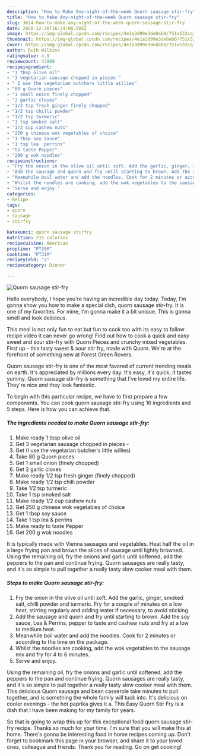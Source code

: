 ```yaml
---
description: "How to Make Any-night-of-the-week Quorn sausage stir-fry"
title: "How to Make Any-night-of-the-week Quorn sausage stir-fry"
slug: 3614-how-to-make-any-night-of-the-week-quorn-sausage-stir-fry
date: 2020-12-26T16:24:08.505Z
image: https://img-global.cpcdn.com/recipes/4e1a3d99e3de8ab0/751x532cq70/quorn-sausage-stir-fry-recipe-main-photo.jpg
thumbnail: https://img-global.cpcdn.com/recipes/4e1a3d99e3de8ab0/751x532cq70/quorn-sausage-stir-fry-recipe-main-photo.jpg
cover: https://img-global.cpcdn.com/recipes/4e1a3d99e3de8ab0/751x532cq70/quorn-sausage-stir-fry-recipe-main-photo.jpg
author: Ruth Wilkins
ratingvalue: 4.9
reviewcount: 43960
recipeingredient:
- "1 tbsp olive oil"
- "3 vegetarian sausage chopped in pieces "
- " I use the vegetarian butchers little willies"
- "80 g Quorn pieces"
- "1 small onion finely chopped"
- "2 garlic cloves"
- "1/2 tsp fresh ginger finely chopped"
- "1/2 tsp chilli powder"
- "1/2 tsp turmeric"
- "1 tsp smoked salt"
- "1/2 cup cashew nuts"
- "250 g chinese wok vegetables of choice"
- "1 tbsp soy sauce"
- "1 tsp lea  perrins"
- "to taste Pepper"
- "200 g wok noodles"
recipeinstructions:
- "Fry the onion in the olive oil until soft. Add the garlic, ginger, smoked salt, chilli powder and turmeric. Fry for a couple of minutes on a low heat, stirring regularly and adding water if necessary, to avoid sticking."
- "Add the sausage and quorn and fry until starting to brown. Add the soy sauce, Lea &amp; Perrins, pepper to taste and cashew nuts and fry at a low to medium heat."
- "Meanwhile boil water and add the noodles. Cook for 2 minutes or according to the time on the package."
- "Whilst the noodles are cooking, add the wok vegetables to the sausage mix and fry for 4 to 6 minutes."
- "Serve and enjoy."
categories:
- Recipe
tags:
- quorn
- sausage
- stirfry

katakunci: quorn sausage stirfry 
nutrition: 215 calories
recipecuisine: American
preptime: "PT35M"
cooktime: "PT31M"
recipeyield: "2"
recipecategory: Dinner

---
```



![Quorn sausage stir-fry](https://img-global.cpcdn.com/recipes/4e1a3d99e3de8ab0/751x532cq70/quorn-sausage-stir-fry-recipe-main-photo.jpg)

Hello everybody, I hope you're having an incredible day today. Today, I'm gonna show you how to make a special dish, quorn sausage stir-fry. It is one of my favorites. For mine, I'm gonna make it a bit unique. This is gonna smell and look delicious.

This meal is not only fun to eat but fun to cook too with its easy to follow recipe video it can never go wrong! Find out how to cook a quick and easy sweet and sour stir-fry with Quorn Pieces and crunchy mixed vegetables. First up - this tasty sweet &amp; sour stir fry, made with Quorn. We&#39;re at the forefront of something new at Forest Green Rovers.

Quorn sausage stir-fry is one of the most favored of current trending meals on earth. It's appreciated by millions every day. It's easy, it's quick, it tastes yummy. Quorn sausage stir-fry is something that I've loved my entire life. They're nice and they look fantastic.


To begin with this particular recipe, we have to first prepare a few components. You can cook quorn sausage stir-fry using 16 ingredients and 5 steps. Here is how you can achieve that.

<!--inarticleads1-->

##### The ingredients needed to make Quorn sausage stir-fry:

1. Make ready 1 tbsp olive oil
1. Get 3 vegetarian sausage chopped in pieces -
1. Get  (I use the vegetarian butcher&#39;s little willies)
1. Take 80 g Quorn pieces
1. Get 1 small onion (finely chopped)
1. Get 2 garlic cloves
1. Make ready 1/2 tsp fresh ginger (finely chopped)
1. Make ready 1/2 tsp chilli powder
1. Take 1/2 tsp turmeric
1. Take 1 tsp smoked salt
1. Make ready 1/2 cup cashew nuts
1. Get 250 g chinese wok vegetables of choice
1. Get 1 tbsp soy sauce
1. Take 1 tsp lea &amp; perrins
1. Make ready to taste Pepper
1. Get 200 g wok noodles


It is typically made with Vienna sausages and vegetables. Heat half the oil in a large frying pan and brown the slices of sausage until lightly browned. Using the remaining oil, fry the onions and garlic until softened, add the peppers to the pan and continue frying. Quorn sausages are really tasty, and it&#39;s so simple to pull together a really tasty slow cooker meal with them. 

<!--inarticleads2-->

##### Steps to make Quorn sausage stir-fry:

1. Fry the onion in the olive oil until soft. Add the garlic, ginger, smoked salt, chilli powder and turmeric. Fry for a couple of minutes on a low heat, stirring regularly and adding water if necessary, to avoid sticking.
1. Add the sausage and quorn and fry until starting to brown. Add the soy sauce, Lea &amp; Perrins, pepper to taste and cashew nuts and fry at a low to medium heat.
1. Meanwhile boil water and add the noodles. Cook for 2 minutes or according to the time on the package.
1. Whilst the noodles are cooking, add the wok vegetables to the sausage mix and fry for 4 to 6 minutes.
1. Serve and enjoy.


Using the remaining oil, fry the onions and garlic until softened, add the peppers to the pan and continue frying. Quorn sausages are really tasty, and it&#39;s so simple to pull together a really tasty slow cooker meal with them. This delicious Quorn sausage and bean casserole take minutes to pull together, and is something the whole family will tuck into. It&#39;s delicious on cooler evenings - the hot paprika gives it a. This Easy Quorn Stir Fry is a dish that I have been making for my family for years. 

So that is going to wrap this up for this exceptional food quorn sausage stir-fry recipe. Thanks so much for your time. I'm sure that you will make this at home. There's gonna be interesting food in home recipes coming up. Don't forget to bookmark this page in your browser, and share it to your loved ones, colleague and friends. Thank you for reading. Go on get cooking!
